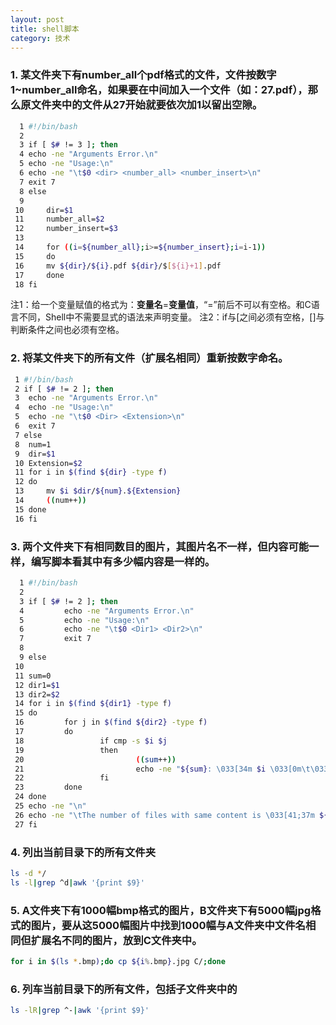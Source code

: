 ```yaml
---
layout: post
title: shell脚本
category: 技术
---
```


### 1. 某文件夹下有number_all个pdf格式的文件，文件按数字1~number_all命名，如果要在中间加入一个文件（如：27.pdf），那么原文件夹中的文件从27开始就要依次加1以留出空隙。

```Bash
  1 #!/bin/bash
  2 
  3 if [ $# != 3 ]; then
  4	echo -ne "Arguments Error.\n"
  5	echo -ne "Usage:\n"
  6	echo -ne "\t$0 <dir> <number_all> <number_insert>\n"
  7	exit 7
  8 else
  9 
 10 	dir=$1
 11 	number_all=$2
 12 	number_insert=$3
 13 
 14 	for ((i=${number_all};i>=${number_insert};i=i-1))
 15 	do
 16		mv ${dir}/${i}.pdf ${dir}/$[${i}+1].pdf
 17 	done
 18 fi
```
注1：给一个变量赋值的格式为：**变量名**=**变量值**，“=”前后不可以有空格。和C语言不同，Shell中不需要显式的语法来声明变量。
注2：if与[之间必须有空格，[]与判断条件之间也必须有空格。

### 2. 将某文件夹下的所有文件（扩展名相同）重新按数字命名。

```Bash
 1 #!/bin/bash
 2 if [ $# != 2 ]; then
 3 	echo -ne "Arguments Error.\n"
 4 	echo -ne "Usage:\n"
 5 	echo -ne "\t$0 <Dir> <Extension>\n"
 6 	exit 7
 7 else
 8 	num=1
 9	dir=$1
 10	Extension=$2
 11	for i in $(find ${dir} -type f)
 12	do
 13		mv $i $dir/${num}.${Extension}
 14		((num++))
 15	done
 16 fi
```

### 3. 两个文件夹下有相同数目的图片，其图片名不一样，但内容可能一样，编写脚本看其中有多少幅内容是一样的。

```Bash
  1 #!/bin/bash
  2 
  3 if [ $# != 2 ]; then
  4         echo -ne "Arguments Error.\n"
  5         echo -ne "Usage:\n"
  6         echo -ne "\t$0 <Dir1> <Dir2>\n"
  7         exit 7
  8 
  9 else
 10 
 11 sum=0
 12 dir1=$1
 13 dir2=$2
 14 for i in $(find ${dir1} -type f)
 15 do
 16         for j in $(find ${dir2} -type f)
 17         do
 18                 if cmp -s $i $j
 19                 then
 20                         ((sum++))
 21                         echo -ne "${sum}: \033[34m $i \033[0m\t\033[41;33m $j \033[0m\n"
 22                 fi
 23         done
 24 done
 25 echo -ne "\n"
 26 echo -ne "\tThe number of files with same content is \033[41;37m ${sum} \033[0m"
 27 fi
```

### 4. 列出当前目录下的所有文件夹

```Bash
ls -d */
ls -l|grep ^d|awk '{print $9}'
```

### 5. A文件夹下有1000幅bmp格式的图片，B文件夹下有5000幅jpg格式的图片，要从这5000幅图片中找到1000幅与A文件夹中文件名相同但扩展名不同的图片，放到C文件夹中。

```Bash
for i in $(ls *.bmp);do cp ${i%.bmp}.jpg C/;done
```

### 6. 列车当前目录下的所有文件，包括子文件夹中的
```Bash
ls -lR|grep ^-|awk '{print $9}'
```

